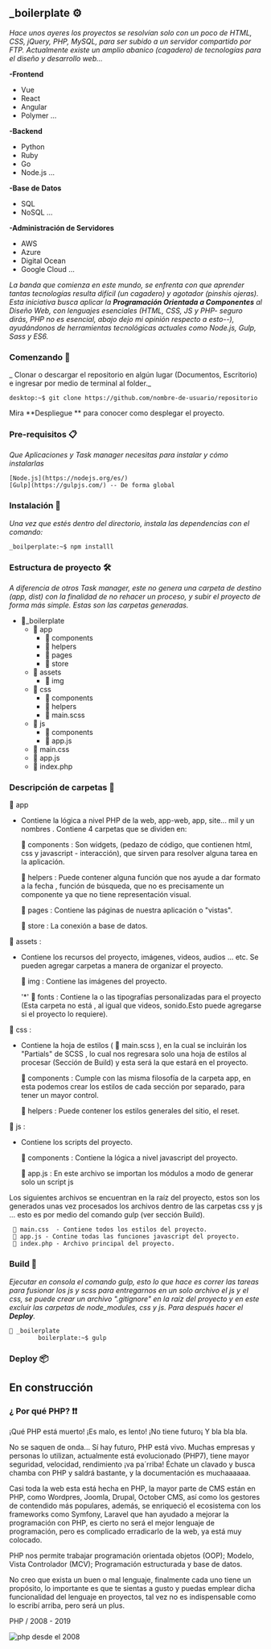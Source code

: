 ## _boilerplate ⚙️

_Hace unos ayeres los proyectos se resolvían solo con un poco de HTML, CSS, jQuery, PHP, MySQL, para ser subido a un servidor compartido por FTP. Actualmente existe un amplio abanico (cagadero) de tecnologías para el diseño y desarrollo web..._

**-Frontend**
- Vue
- React
- Angular
- Polymer ...

**-Backend**
- Python
- Ruby
- Go
- Node.js ...

**-Base de Datos**
- SQL
- NoSQL ...

**-Administración de Servidores**
- AWS
- Azure
- Digital Ocean
- Google Cloud ...

_La banda que comienza en este mundo, se enfrenta con que aprender tantas tecnologías resulta difícil (un cagadero) y agotador (pinshis ojeras). Esta iniciativa busca aplicar la **Programación Orientada a Componentes** al Diseño Web, con lenguajes esenciales (HTML, CSS, JS y PHP- seguro dirás, PHP no es esencial, abajo dejo mi opinión respecto a esto--), ayudándonos de herramientas tecnológicas actuales como Node.js, Gulp, Sass y ES6._

### Comenzando 🚀

_ Clonar o descargar el repositorio en algún lugar (Documentos, Escritorio) e ingresar por medio de terminal al folder._
```
desktop:~$ git clone https://github.com/nombre-de-usuario/repositorio
```
Mira **Despliegue ** para conocer como desplegar el proyecto.

### Pre-requisitos 📋

_Que Aplicaciones y Task manager necesitas para instalar y cómo instalarlas_
```
[Node.js](https://nodejs.org/es/)
[Gulp](https://gulpjs.com/) -- De forma global
```
### Instalación 🔧

_Una vez que estés dentro del directorio, instala las dependencias con el comando:_

```
_boilperplate:~$ npm installl
```
### Estructura de proyecto  🛠️

_A diferencia de otros  Task manager, este no genera una carpeta de destino (app, dist) con la finalidad de no rehacer un proceso, y subir el proyecto de forma más simple. Estas son las carpetas generadas._

 - 📁_boilerplate
	 - 📁 app 
		 - 📂 components
		 - 📂 helpers
		 - 📂 pages
		 - 📂 store
	 - 📁 assets
		- 📂 img
	 - 📂 css
		 - 📂 components
		 -  📂 helpers
		 - 📝 main.scss
	 - 📂 js
		- 📂 components
		- 📝 app.js
	 - 📝 main.css
	 - 📝 app.js
	 - 📝 index.php

### Descripción de carpetas  📂

📂 app

* Contiene la lógica a nivel PHP de la web, app-web, app,  site... mil y un nombres . Contiene 4 carpetas que se dividen en:
	
	📂 components :  Son widgets, (pedazo de código, que contienen html, css y javascript - interacción), que sirven para resolver alguna tarea en la aplicación.
	
	 📂 helpers :  Puede contener alguna función que nos ayude a dar formato a la fecha , función de búsqueda, que no es precisamente un componente ya que no tiene representación visual.
	 
	 📂 pages : Contiene las páginas de nuestra aplicación o "vistas".
	 
	 📂 store : La conexión a base de datos. 

📂 assets :
	
 - Contiene los recursos del proyecto, imágenes, videos, audios ... etc. Se pueden agregar carpetas a manera de organizar el proyecto.
	
	📂 img : Contiene las imágenes del proyecto.
	
    '*' 📂 fonts : Contiene la o las tipografías personalizadas para el proyecto (Esta carpeta no está , al igual que videos, sonido.Esto puede agregarse si el proyecto lo requiere). 

📂 css :

 - Contiene la hoja de estilos ( 📝 main.scss ), en la cual se incluirán los "Partials" de SCSS , lo cual nos regresara solo una hoja de estilos al procesar (Sección de Build) y esta será la que estará en el proyecto.
 
	 📂 components :  Cumple con las misma filosofía de la carpeta app, en esta podemos crear los estilos de cada sección por separado, para tener un mayor control.
	 
	 📂 helpers :  Puede contener los estilos generales del sitio, el reset.

📂 js :

 - Contiene los scripts del proyecto.
 
	 📂 components :  Contiene la lógica a nivel javascript del proyecto.
	 
	 📝 app.js : En este archivo se importan los módulos a modo de generar solo un script js
	 
Los siguientes archivos se encuentran en la raíz del proyecto, estos son los generados unas vez procesados los archivos dentro de las carpetas css y js ... esto es por medio del comando gulp (ver sección Build).
	
	 📝 main.css  - Contiene todos los estilos del proyecto.
	 📝 app.js - Contine todas las funciones javascript del proyecto.
	 📝 index.php - Archivo principal del proyecto.
	 
### Build 🔨

_Ejecutar en consola el comando gulp, esto lo que hace es correr las tareas para fusionar los js y scss para entregarnos en un solo archivo el js y el css, se puede crear un archivo ".gitignore"  en la raíz del proyecto y en este excluir las carpetas de node_modules, css y js. Para después hacer el **Deploy**._

```
📂 _boilerplate
		boilerplate:~$ gulp
```

### Deploy 📦
En construcción
---


### ¿ Por qué PHP?  ❗❗

¡Qué PHP está muerto! ¡Es malo, es lento! ¡No tiene futuro¡ Y bla bla bla.

No se saquen de onda... Sí hay futuro, PHP está vivo. Muchas empresas  y personas lo utilizan, actualmente está evolucionado (PHP7), tiene mayor seguridad, velocidad, rendimiento ¡va pa´rriba! Échate un clavado y busca chamba con PHP y saldrá bastante, y la documentación es muchaaaaaa.

Casi toda la web esta  está hecha en PHP, la mayor parte de CMS están en PHP, como Wordpres, Joomla, Drupal, October CMS, así como los gestores de contendido más populares, además, se enriqueció el ecosistema con los frameworks como Symfony, Laravel que han ayudado a mejorar la programación con PHP, es cierto no será el mejor lenguaje de programación, pero es complicado erradicarlo de la web, ya está muy colocado.

PHP nos permite trabajar programación orientada objetos (OOP); Modelo, Vista Controlador (MCV); Programación estructurada y base de datos.

No creo que exista un buen o mal lenguaje, finalmente cada uno tiene un propósito, lo importante es que te sientas a gusto y puedas emplear dicha funcionalidad del lenguaje en proyectos, tal vez no es indispensable como lo escribí arriba, pero será un plus.

PHP / 2008 - 2019

  ![php desde el 2008](https://media.giphy.com/media/dXpY3Gyhk6oXXpUXVn/giphy.gif)



